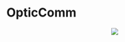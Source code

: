# OpticComm
<p align="center">
<img src="![무선 슈퍼컴퓨터 연결 네트워크](https://github.com/user-attachments/assets/7d8b7b34-8078-464b-b94e-35f3d47ceac5)">
</p>
